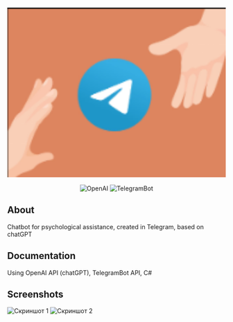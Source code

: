 <p align="center">
      <img src="bot123.png" width="726">
</p>

<p align="center">
   <img src="https://img.shields.io/badge/OpenAI API-Version 8.1.1-blue" alt="OpenAI">
  <img src="https://img.shields.io/badge/TelegramBot API-Version 19.0.0-blue" alt="TelegramBot">
</p>

## About
Chatbot for psychological assistance, created in Telegram, based on chatGPT

## Documentation
Using OpenAI API (chatGPT), TelegramBot API, C#

## Screenshots
![Скриншот 1](Assets/Resources/Images/320х565.png)
![Скриншот 2](Assets/Resources/Images/123.png)
